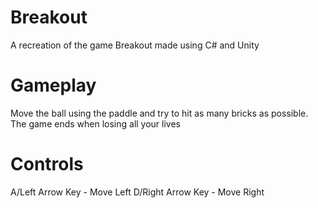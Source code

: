 # Breakout
A recreation of the game Breakout made using C# and Unity

# Gameplay
Move the ball using the paddle and try to hit as many bricks as possible. The game ends when losing all your lives

# Controls
A/Left Arrow Key - Move Left
D/Right Arrow Key - Move Right
